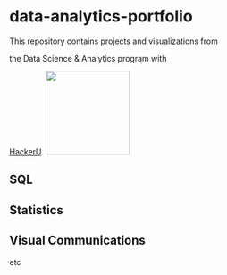 # data-analytics-portfolio

This repository contains projects and visualizations from

the Data Science & Analytics program with

[HackerU](https://hackerusa.com/).
<img
src="https://github.com/wiazur/data-analytics-portfolio/b
lob/main/hackeru-logo.png" width="150"/>

## SQL

## Statistics

## Visual Communications

etc
